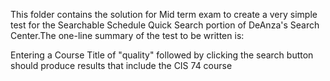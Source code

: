 This folder contains the solution for Mid term exam to create a very simple test for the Searchable Schedule Quick Search portion of DeAnza's Search Center.The one-line summary of the test to be written is:

Entering a Course Title of "quality" followed by clicking the search button should produce results that include the CIS 74 course
